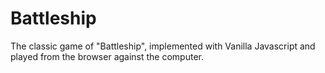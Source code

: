 # Battleship
The classic game of "Battleship", implemented with Vanilla Javascript and played from the browser against the computer.